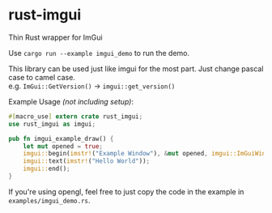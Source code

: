 # rust-imgui

Thin Rust wrapper for ImGui

Use `cargo run --example imgui_demo` to run the demo.  

This library can be used just like imgui for the most part. Just change pascal case to camel case.  
e.g. `ImGui::GetVersion()` -> `imgui::get_version()`

Example Usage _(not including setup)_:  
```rust
#[macro_use] extern crate rust_imgui;
use rust_imgui as imgui;

pub fn imgui_example_draw() {
	let mut opened = true;
	imgui::begin(imstr!("Example Window"), &mut opened, imgui::ImGuiWindowFlags::None);
	imgui::text(imstr!("Hello World"));
	imgui::end();
}
```

If you're using opengl, feel free to just copy the code in the example in `examples/imgui_demo.rs`. 
